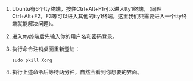 1. Ubuntu有6个tty终端，按住Ctrl+Alt+F1可以进入tty1终端，（同理Ctrl+Alt+F2，F3等可以进入其他的tty1终端，这里我们只需要进入一个tty终端就能解决问题）。

2. 进入tty终端后先输入你的用户名和密码登录。

3. 执行命令注销桌面重新登陆：

   ```shell
   sudo pkill Xorg
   ```

4. 执行上述命令后等待两分钟，自然会看到你想要的界面。

   